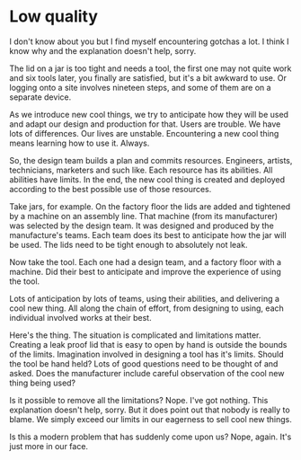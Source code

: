# Low quality

I don't know about you but I find myself encountering gotchas a lot. I think I know why and the explanation doesn't help, sorry.

The lid on a jar is too tight and needs a tool, the first one may not quite work and six tools later, you finally are satisfied, but it's a bit awkward to use. Or logging onto a site involves nineteen steps, and some of them are on a separate device.

As we introduce new cool things, we try to anticipate how they will be used and adapt our design and production for that. Users are trouble. We have lots of differences. Our lives are unstable. Encountering a new cool thing means learning how to use it. Always.

So, the design team builds a plan and commits resources. Engineers, artists, technicians, marketers and such like. Each resource has its abilities. All abilities have limits. In the end, the new cool thing is created and deployed according to the best possible use of those resources.

Take jars, for example. On the factory floor the lids are added and tightened by a machine on an assembly line. That machine (from its manufacturer) was selected by the design team. It was designed and produced by the manufacture's teams. Each team does its best to anticipate how the jar will be used. The lids need to be tight enough to absolutely not leak.

Now take the tool. Each one had a design team, and a factory floor with a machine. Did their best to anticipate and improve the experience of using the tool.

Lots of anticipation by lots of teams, using their abilities, and delivering a cool new thing. All along the chain of effort, from designing to using, each individual involved works at their best.

Here's the thing. The situation is complicated and limitations matter. Creating a leak proof lid that is easy to open by hand is outside the bounds of the limits. Imagination involved in designing a tool has it's limits. Should the tool be hand held? Lots of good questions need to be thought of and asked. Does the manufacturer include careful observation of the cool new thing being used?

Is it possible to remove all the limitations? Nope. I've got nothing. This explanation doesn't help, sorry. But it does point out that nobody is really to blame. We simply exceed our limits in our eagerness to sell cool new things.

Is this a modern problem that has suddenly come upon us? Nope, again. It's just more in our face.